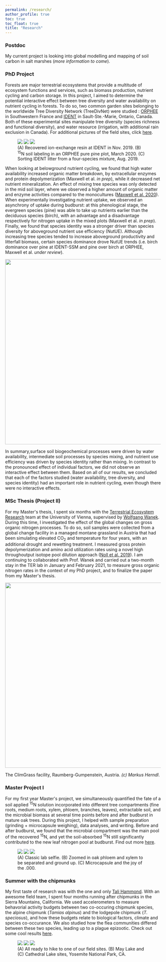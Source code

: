 ```yaml
---
permalink: /research/
author_profile: true
toc: true
toc_float: true
title: "Research"
---
```


### Postdoc

My current project is looking into global modelling and mapping of soil carbon in salt marshes (_more information to come_). 

### PhD Project

Forests are major terrestrial ecosystems that provide a multitude of ecosystem functions and services, such as biomass production, nutrient cycling and carbon storage. In this project, I aimed to determine the potential interactive effect between tree diversity and water availability on nutrient cycling in forests. To do so, two common garden sites belonging to the worldwide Tree Diversity Network (TreeDivNet) were studied : [ORPHEE](https://sites.google.com/view/orpheeexperiment/home) in Southwestern France and [IDENT](http://www.treedivnet.ugent.be/ExpIDENT.html) in Sault-Ste.-Marie, Ontario, Canada. Both of these experimental sites manipulate tree diversity (species richness and functional diversity), and water resource (irrigation, with additional rain exclusion in Canada). For additional pictures of the field sites, click [here](https://tania-maxwell.github.io/docs/field_pictures/). 

<figure class="third">
	<a height="400" href="/img/resin_ssm.png"><img src="/img/resin_ssm.png"></a>
    <a height="400" href="/img/15N_label.png"><img src="/img/15N_label.png"></a>
    <a height="400" href="/img/litter_sort.jpg"><img src="/img/litter_sort.jpg"></a>
    <figcaption> (A) Recovered ion-exchange resin at IDENT in Nov. 2019. (B) <sup>15</sup>N soil labeling in an ORPHEE pure pine plot, March 2020. (C) Sorting IDENT litter from a four-species mixture, Aug. 2019.  </figcaption>
</figure>


When looking at belowground nutrient cycling, we found that high water availability increased organic matter breakdown, by extracellular enzymes and protein depolymerization (Maxwell et al. _in prep_), while it decreased net nutrient mineralization. An effect of mixing tree species was only detected in the mid soil layer, where we observed a higher amount of organic matter and enzyme activities compared to the monocultures ([Maxwell et al. 2020](https://doi.org/10.1016/j.soilbio.2020.107864)). When experimentally investigating nutrient uptake, we observed an asynchrony of uptake during budburst: at this phenological stage, the evergreen species (pine) was able to take up nutrients earlier than the deciduous species (birch), with an advantage and a disadvantage respectively for nitrogen uptake in the mixed plots (Maxwell et al. _in prep_). Finally, we found that species identity was a stronger driver than species diversity for aboveground nutrient use efficiency (NutUE). Although increasing tree species tended to increase aboveground productivity and litterfall biomass, certain species dominance drove NutUE trends (i.e. birch dominance over pine at IDENT-SSM and pine over birch at ORPHEE, Maxwell et al. _under review_). 


<p align="center">
  <img width="600" src="/img/figure_phd_clear.png">
</p>

In summary,surface soil biogeochemical processes were driven by water availability, intermediate soil processes by species mixing, and nutrient use efficiency was driven by species identity rather than mixing. In contrast to the pronounced effect of individual factors, we did not observe an interactive effect between them. Based on all of our results, we concluded that each of the factors studied (water availability, tree diversity, and species identity) had an important role in nutrient cycling, even though there were no interactive effects.

### MSc Thesis (Project II)

For my Master's thesis, I spent six months with the [Terrestrial Ecosystem Research](https://ter.csb.univie.ac.at/) team at the University of Vienna, supervised by [Wolfgang Wanek](https://ter.csb.univie.ac.at/people/wolfgang-wanek). During this time, I investigated the effect of the global changes on gross organic nitrogen processes. To do so, soil samples were collected from a global change facility in a managed montane grassland in Austria that had been simulating elevated CO<sub>2</sub> and temperature for four years, with an additional drought and rewetting treatment. I measured gross protein depolymerization and amino acid utilization rates using a novel high throughoutput isotope pool dilution approach ([Noll et al. 2019](https://doi.org/10.1016/j.soilbio.2018.12.005)). I am continuing to collaborated with Prof. Wanek and carried out a two-month stay in the TER lab in January and February 2021, to measure gross organic nitrogen rates in the context of my PhD project, and to finalize the paper from my Master's thesis. 

<p align="center">
  <img width="600" src="/img/climgrass.png">
  <figcaption> The ClimGrass facility, Raumberg-Gumpenstein, Austria. <i>(c) Markus Herndl</i>. </figcaption>
</p>


### Master Project I

For my first year Master's project, we simultaneously quantified the fate of a soil applied <sup>15</sup>N solution incorporated into different tree compartments (fine roots, medium roots, xylem, phloem, branches, leaves), extractable soil, and the microbial biomass at several time points before and after budburst in mature oak trees. During this project, I helped with sample preparation (grinding + microcapsule weighing), data analyses, and writing. Before and after budburst, we found that the microbial compartment was the main pool of the recovered <sup>15</sup>N, and yet the soil-absorbed <sup>15</sup>N still significantly contributed to the new leaf nitrogen pool at budburst. Find out more [here](https://doi.org/10.1007/s11104-020-04610-4).

<figure class="third">
	<a height="400"  href="/img/labo15N_1.jpg"><img src="/img/labo15N_1.jpg"></a>
    <a height="400" href="/img/labo15N_2.jpg"><img src="/img/labo15N_2.jpg"></a>
    <a height="400" href="/img/labo15N_3.jpg"><img src="/img/labo15N_3.jpg"></a>
    <figcaption> (A) Classic lab selfie. (B) Zoomed in oak phloem and xylem to be separated and ground up. (C) Microcapsule and the joy of the .000.  </figcaption>
</figure>

### Summer with the chipmunks

My first taste of research was with the one and only [Tali Hammond](https://science.sandiegozoo.org/staff/talisin-hammond-phd). With an awesome field team, I spent four months running after chipmunks in the Sierra Mountains, California. We used accelerometers to measure behavorial activity budgets between two co-occuring chipmunk species, the alpine chipmunk (_Tamias alpinus_) and the lodgepole chipmunk (_T. speciosus_), and how these budgets relate to biological factors, climate and species co-occurance. We also studied how the flea communities differed between these two species, leading up to a plague epizootic. Check out some cool results [here](https://doi.org/10.1016/j.ijppaw.2019.04.011).

<figure class="third">
    <a height="600" href="/img/chipmunk_team.jpg"><img src="/img/chipmunk_team.jpg"></a>
    <a height="600" href="/img/chipmunk2.png"><img src="/img/chipmunk2.png"></a>
    <a height="600" href="/img/chipmunk3.png"><img src="/img/chipmunk3.png"></a>
    <figcaption> (A) All ready to hike to one of our field sites. (B) May Lake and (C) Cathedral Lake sites, Yosemite National Park, CA. </figcaption>
</figure>
